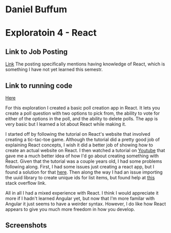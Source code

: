 # Daniel Buffum
# Exploratoin 4 - React

## Link to Job Posting
[Link](https://www.indeed.com/jobs?q=Full%20Stack%20Engineer%20Indeed&l=Denver%2C%20CO&vjk=7ff02b909d491d7f&advn=9767451333976163)
The posting specifically mentions having knowledge of React, which is something I have not yet learned this semestr. 

## Link to running code
[Here](https://trusting-mccarthy-ac641d.netlify.app/)

For this exploration I created a basic poll creation app in React. It lets you create a poll question with two options to pick from, the ability to vote for either of the options in the poll, and the ability to delete polls. The app is very basic but I learned a lot about React while making it.

I started off by following the tutorial on React's website that involved creating a tic-tac-toe game. Although the tutorial did a pretty good job of explaining React concepts, I wish it did a better job of showing how to create an actual website on React. I then watched a tutorial on [Youtube](https://www.youtube.com/watch?v=hQAHSlTtcmY) that gave me a much better idea of how I'd go about creating something with React. Given that the tutorial was a couple years old, I had some problems following along. First, I had some issues just creating a react app, but I found a solution for that [here](https://github.com/facebook/create-react-app/issues/10601). Then along the way I had an issue importing the uuid library to create unique ids for list items, but found help at [this](https://stackoverflow.com/questions/52852018/use-npm-uuid-in-reactjs) stack overflow link. 

All in all I had a mixed experience with React. I think I would appreciate it more if I hadn't learned Angular yet, but now that I'm more familar with Angular it just seems to have a weirder syntax. However, I do like how React appears to give you much more freedom in how you develop. 

## Screenshots
